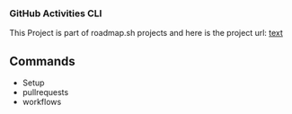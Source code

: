 ### GitHub Activities CLI

This Project is part of roadmap.sh projects and here is the project url: [text](https://roadmap.sh/projects/github-user-activity)

## Commands 
- Setup
- pullrequests 
- workflows